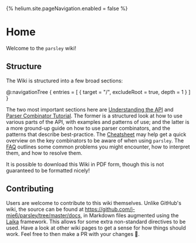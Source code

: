 {%
helium.site.pageNavigation.enabled = false
%}
# Home

Welcome to the `parsley` wiki!

## Structure
The Wiki is structured into a few broad sections:

@:navigationTree {
  entries = [ { target = "/", excludeRoot = true, depth = 1 } ]
}

The two most important sections here are [Understanding the API](api-guide/README.md)
and [Parser Combinator Tutorial](guide/README.md). The former is a structured look at how
to use various parts of the API, with examples and patterns of use; and the latter is a more
ground-up guide on how to use parser combinators, and the patterns that describe best-practice.
The [Cheatsheet](cheatsheet.md) may help get a quick overview on the key combinators to be
aware of when using `parsley`. The [FAQ](faq.md) outlines some common problems you might
encounter, how to interpret them, and how to resolve them.

It is possible to download this Wiki in PDF form, though this is not guaranteed to be formatted
nicely!

## Contributing
Users are welcome to contribute to this wiki themselves. Unlike GitHub's wiki, the source
can be found at <https://github.com/j-mie6/parsley/tree/master/docs>, in Markdown files
augmented using the [Laika](https://typelevel.org/Laika/) framework. This allows for some
extra non-standard directives to be used. Have a look at other wiki pages to get a sense for
how things should work. Feel free to then make a PR with your changes 🙂.
